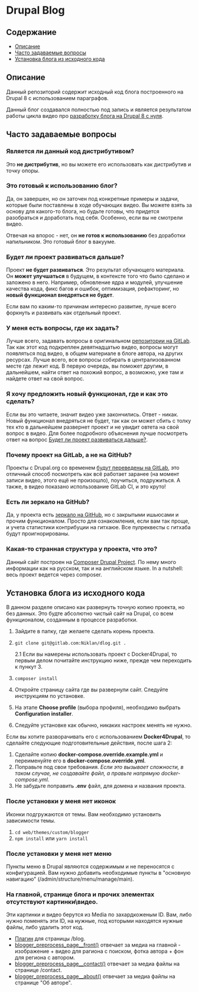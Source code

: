 # Drupal Blog

## Содержание

 * [Описание](#description)
 * [Часто задаваемые вопросы](#faq)
 * [Установка блога из исходного кода](#install-copy)

## <a name="description"></a> Описание

Данный репозиторий содержит исходный код блога построенного на Drupal 8 с использованием параграфов.

Данный блог создавался полностью под запись и является результатом работы цикла видео про [разработку блога на Drupal 8 с нуля](https://www.youtube.com/watch?v=kIjepXxLjQM&list=PLu13hPnba_XCuinhx0D3H_O6Z6yHhOtp-).

## <a name="faq"></a> Часто задаваемые вопросы

### Является ли данный код дистрибутивом?

Это **не дистрибутив**, но вы можете его использовать как дистрибутив и точку опоры.

### Это готовый к использованию блог?

Да, он завершен, но он заточен под конкретные примеры и задачи, которые были поставлены в ходе обучающих видео. Вы можете взять за основу для какого-то блога, но будьте готовы, что придется разобраться и доработать под себя. Особенно, если вы не смотрели видео.

Отвечая на впорос - нет, он **не готов к использованию** без доработки напильником. Это готовый блог в вакууме.

### <a name="future"></a> Будет ли проект развиваться дальше?

Проект **не будет развиваться**. Это результат обучающего материала. Он **может улучшаться** в будущем, в контексте того что было сделано и заложено в него. Например, обновление ядра и модулей, улучшение качества кода, фикс багов и ошибок, оптимизация, рефакторинг, но **новый функционал внедряться не будет**.

Если вам по каким-то причинам интересно развитие, лучше всего форкнуть и развивать как отдельный проект.

### У меня есть вопросы, где их задать?

Лучше всего, задавать вопросы в оригинальном [репозитории на GitLab](https://gitlab.com/Niklan/dlog). Так как этот код подкреплен девятнадцатью видео, вопросы могут появляться под видео, в общем материале в блоге автора, на других ресурсах. Лучше всего, все вопросы собирать в централизованном месте где лежит код. В первую очередь, вы поможет другим, в дальнейшем, найти ответ на похожий вопрос, а возможно, уже там и найдете ответ на свой вопрос.

### Я хочу предложить новый функционал, где и как это сделать?

Если вы это читаете, значит видео уже закончились. Ответ - никак. Новый функционал внедряться не будет, так как он может сбить с толку тех кто в дальнейшем развернет проект и не увидит овтета на свой вопрос в видео. Для более подробного объяснения лучше посмотреть ответ на вопрос [Будет ли проект развиваться дальше?](#future).

### Почему проект на GitLab, а не на GitHub?

Проекты с Drupal.org со временем [будут переведены на GitLab](https://about.gitlab.com/2018/08/16/drupal-moves-to-gitlab/), это отличный способ посмотреть как всё работает заранее (на момент записи видео, этого ещё не произошло), поучиться, подружиться. А также, в видео показано использование GitLab CI, и это круто!

### Есть ли зеркало на GitHub?

Да, у проекта есть [зеркало на GitHub](https://github.com/Niklan/dlog), но с закрытыми ишьюсами и прочим функционалом. Просто для ознакомления, если вам так проще, и учета статистики контрибуции на гитхаюе. Все пулреквесты с гитхаба будут проигнорированы.

### Какая-то странная структура у проекта, что это?

Данный сайт построен на [Composer Drupal Project](https://github.com/drupal-composer/drupal-project). По нему много информации как на русском, так и на английском языке. In a nutshell: весь проект ведется через composer.

## <a name="install-copy"></a> Установка блога из исходного кода

В данном разделе описано как развернуть точную копию проекта, но без данных. Это будте абсолютно чистый сайт на Drupal, со всем функционалом, созданным в процессе разработки.

 1. Зайдите в папку, где желаете сделать корень проекта.
 2. `git clone git@gitlab.com:Niklan/dlog.git .`

    2.1 Если вы намерены использовать проект с Docker4Drupal, то первым делом почитайте инструкцию ниже, прежде чем переходить к пункут 3.

 3. `composer install`
 4. Откройте страницу сайта где вы развернули сайт. Следуйте инструкциям по установке.
 5. На этапе **Choose profile** (выбора профиля), необходимо выбрать **Configuration installer**.
 6. Следуйте установке как обычно, никаких настроек менять не нужно.

Если вы хотите разворачивать его с использованием **Docker4Drupal**, то сделайте следующие подготовительные действия, после шага 2:

 1. Сделайте копию **docker-compose.override.example.yml** и переименуйте его в **docker-compose.override.yml**.
 2. Поправьте под свои требования. _Если это вызывает сложности, в таком случае, не создавайте файл, а правьте напрямую docker-compose.yml._
 3. Не забудьте поправить **.env** файл, для домена и названия проекта.

### После установки у меня нет иконок

Иконки подгружаются от темы. Вам необходимо установить зависимости темы.

 1. `cd web/themes/custom/blogger`
 2. `npm install` или `yarn install`

### После установки у меня нет меню

Пункты меню в Drupal являются содержимым и не переносятся с конфигурацией. Вам нужно добавить необходимые пункты в "основную навигацию" (/admin/structure/menu/manage/main).

### На главной, странице блога и прочих элементах отсутствуют картинки\видео.

Эти картинки и видео берутся из Media по захардкоженым ID. Вам, либо нужно поменять эти ID, на нужные, под которыми находятся нужные файлы, либо удалить этот код.

 * [Плагин](https://gitlab.com/Niklan/dlog/blob/master/web/modules/custom/dlog/src/Plugin/DlogHero/Path/DlogBlog.php) для страницы /blog.
 * [blogger_preprocess_page__front()](https://gitlab.com/Niklan/dlog/blob/master/web/themes/custom/blogger/includes/structure.inc#L35) отвечает за медиа на главной - изображение + видео для рагиона с поиском, фотка автора + фон для региона с автором.
 * [blogger_preprocess_page__contact()](https://gitlab.com/Niklan/dlog/blob/master/web/themes/custom/blogger/includes/structure.inc#L76) отвечает за медиа файлы на странице /contact.
 * [blogger_preprocess_page__about()](https://gitlab.com/Niklan/dlog/blob/master/web/themes/custom/blogger/includes/structure.inc#L112) отвечает за медиа файлы на странице "Об авторе".

